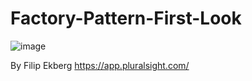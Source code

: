 # Factory-Pattern-First-Look

![image](https://user-images.githubusercontent.com/40399697/209480454-67dd9f87-e7a4-47d0-89b7-457e366cfb02.png)


By Filip Ekberg
https://app.pluralsight.com/
